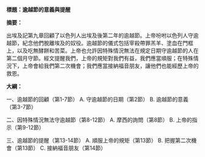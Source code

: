 **標題：逾越節的意義與提醒**

**摘要：**

出埃及記第九章回顧了以色列人出埃及後第二年的逾越節。上帝吩咐以色列人守逾越節，紀念他們脫離埃及的奴役。逾越節的儀式包括宰殺帶罪羔羊、塗血在門框上，以及吃無酵餅和苦菜。上帝也允許因特殊情況無法在規定日期守逾越節的人在第二個月守節。經文提醒我們，上帝的規矩對我們有益，我們應當順服；在特殊情況下，上帝會給我們第二次機會；我們應當接納福音朋友，讓他們也能經歷上帝的救恩。

**大綱：**

一、逾越節的回顧（第1-7節）
    A. 守逾越節的日期（第2節）
    B. 逾越節的意義（第3-7節）

二、因特殊情況無法守逾越節（第8-12節）
    A. 摩西的詢問（第8節）
    B. 上帝的指示（第9-12節）

三、逾越節的提醒（第13-14節）
    A. 順服上帝的規矩（第13節）
    B. 把握第二次機會（第13節）
    C. 接納福音朋友（第14節）